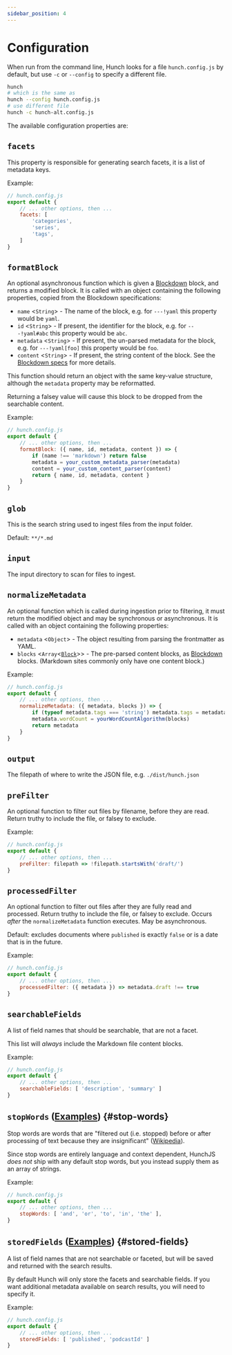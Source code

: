 ```yaml
---
sidebar_position: 4
---
```


# Configuration

When run from the command line, Hunch looks for a file `hunch.config.js` by default, but use `-c` or `--config` to specify a different file.

```bash
hunch
# which is the same as
hunch --config hunch.config.js
# use different file
hunch -c hunch-alt.config.js
```

The available configuration properties are:

## `facets`

This property is responsible for generating search facets, it is a list of metadata keys.

Example:

```js
// hunch.config.js
export default {
	// ... other options, then ...
	facets: [
		'categories',
		'series',
		'tags',
	]
}
```

## `formatBlock`

An optional asynchronous function which is given a [Blockdown](https://github.com/saibotsivad/blockdown) block, and returns a modified block. It is called with an object containing the following properties, copied from the Blockdown specifications:

* `name` <`String`> - The name of the block, e.g. for `---!yaml` this property would be `yaml`.
* `id` <`String`> - If present, the identifier for the block, e.g. for `---!yaml#abc` this property would be `abc`.
* `metadata` <`String`> - If present, the un-parsed metadata for the block, e.g. for `---!yaml[foo]` this property would be `foo`.
* `content` <`String`> - If present, the string content of the block. See the [Blockdown specs](https://blockdown.md/) for more details.

This function should return an object with the same key-value structure, although the `metadata` property may be reformatted.

Returning a falsey value will cause this block to be dropped from the searchable content.

Example:

```js
// hunch.config.js
export default {
	// ... other options, then ...
	formatBlock: ({ name, id, metadata, content }) => {
		if (name !== 'markdown') return false
		metadata = your_custom_metadata_parser(metadata)
		content = your_custom_content_parser(content)
		return { name, id, metadata, content }
	}
}
```

## `glob`

This is the search string used to ingest files from the input folder.

Default: `**/*.md`

## `input`

The input directory to scan for files to ingest.

## `normalizeMetadata`

An optional function which is called during ingestion prior to filtering, it must return the modified object and may be synchronous or asynchronous. It is called with an object containing the following properties:

* `metadata` <`Object`> - The object resulting from parsing the frontmatter as YAML.
* `blocks` <`Array`<[`Block`][blockarray]>> - The pre-parsed content blocks, as [Blockdown](https://github.com/saibotsivad/blockdown) blocks. (Markdown sites commonly only have one content block.)

[blockarray]: https://github.com/saibotsivad/blockdown#blocks-arrayobject

Example:

```js
// hunch.config.js
export default {
	// ... other options, then ...
	normalizeMetadata: ({ metadata, blocks }) => {
		if (typeof metadata.tags === 'string') metadata.tags = metadata.tags.split(';')
		metadata.wordCount = yourWordCountAlgorithm(blocks)
		return metadata
	}
}
```

## `output`

The filepath of where to write the JSON file, e.g. `./dist/hunch.json`

## `preFilter`

An optional function to filter out files by filename, before they are read. Return truthy to include the file, or falsey to exclude.

Example:

```js
// hunch.config.js
export default {
	// ... other options, then ...
	preFilter: filepath => !filepath.startsWith('draft/')
}
```

## `processedFilter`

An optional function to filter out files after they are fully read and processed. Return truthy to include the file, or falsey to exclude. Occurs *after* the `normalizeMetadata` function executes. May be asynchronous.

Default: excludes documents where `published` is exactly `false` or is a date that is in the future.

Example:

```js
// hunch.config.js
export default {
	// ... other options, then ...
	processedFilter: ({ metadata }) => metadata.draft !== true
}
```

## `searchableFields`

A list of field names that should be searchable, that are not a facet.

This list will *always* include the Markdown file content blocks.

Example:

```js
// hunch.config.js
export default {
	// ... other options, then ...
	searchableFields: [ 'description', 'summary' ]
}
```

## `stopWords` ([Examples](https://github.com/tobiaslabs/hunch/blob/main/test/feature/stop-words)) {#stop-words}

Stop words are words that are "filtered out (i.e. stopped) before or after processing of text because they are insignificant" ([Wikipedia](https://en.wikipedia.org/wiki/Stop_word)).

Since stop words are entirely language and context dependent, HunchJS *does not* ship with any default stop words, but you instead supply them as an array of strings.

Example:

```js
// hunch.config.js
export default {
	// ... other options, then ...
	stopWords: [ 'and', 'or', 'to', 'in', 'the' ],
}
```

## `storedFields` ([Examples](https://github.com/tobiaslabs/hunch/blob/main/test/feature/stored-fields)) {#stored-fields}

A list of field names that are not searchable or faceted, but will be saved and returned with the search results.

By default Hunch will only store the facets and searchable fields. If you want additional metadata available on search results, you will need to specify it.

Example:

```js
// hunch.config.js
export default {
	// ... other options, then ...
	storedFields: [ 'published', 'podcastId' ]
}
```

